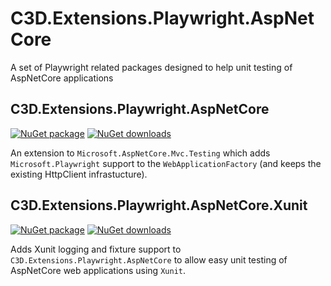 # C3D.Extensions.Playwright.AspNetCore

A set of Playwright related packages designed to help unit testing of AspNetCore applications

## C3D.Extensions.Playwright.AspNetCore
[![NuGet package](https://img.shields.io/nuget/v/C3D.Extensions.Playwright.AspNetCore.svg)](https://nuget.org/packages/C3D.Extensions.Playwright.AspNetCore)
[![NuGet downloads](https://img.shields.io/nuget/dt/C3D.Extensions.Playwright.AspNetCore.svg)](https://nuget.org/packages/C3D.Extensions.Playwright.AspNetCore)

An extension to `Microsoft.AspNetCore.Mvc.Testing` which adds `Microsoft.Playwright` support to the `WebApplicationFactory` (and keeps the existing HttpClient infrastucture).

## C3D.Extensions.Playwright.AspNetCore.Xunit
[![NuGet package](https://img.shields.io/nuget/v/C3D.Extensions.Playwright.AspNetCore.Xunit.svg)](https://nuget.org/packages/C3D.Extensions.Playwright.AspNetCore.Xunit)
[![NuGet downloads](https://img.shields.io/nuget/dt/C3D.Extensions.Playwright.AspNetCore.Xunit.svg)](https://nuget.org/packages/C3D.Extensions.Playwright.AspNetCore.Xunit)

Adds Xunit logging and fixture support to `C3D.Extensions.Playwright.AspNetCore` to allow easy unit testing of AspNetCore web applications using `Xunit`.
